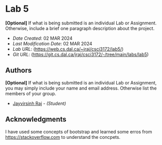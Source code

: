 <!--- The following README.md sample file was adapted from https://gist.github.com/PurpleBooth/109311bb0361f32d87a2#file-readme-template-md by Gabriella Mosquera for academic use ---> 

# Lab 5

**[Optional]** If what is being submitted is an individual Lab or Assignment. Otherwise, include a brief one paragraph description about the project.

* *Date Created*: 02 MAR 2024
* *Last Modification Date*: 02 MAR 2024
* *Lab URL*: (https://web.cs.dal.ca/~jraj/csci3172/lab5/)
* *Git URL*: (https://git.cs.dal.ca/jraj/csci3172/-/tree/main/labs/lab5)

## Authors

**[Optional]** If what is being submitted is an individual Lab or Assignment, you may simply include your name and email address. Otherwise list the members of your group.

* [Jayvirsinh Raj](jayvir@dal.ca) - *(Student)*

## Acknowledgments

I have used some concepts of bootstrap and learned some erros from https://stackoverflow.com to understand the concpets.